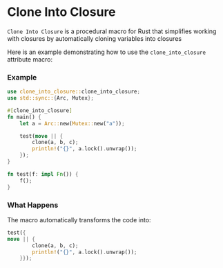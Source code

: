 # Clone Into Closure

`Clone Into Closure` is a procedural macro for Rust that simplifies working with closures by automatically cloning variables into closures


Here is an example demonstrating how to use the `clone_into_closure` attribute macro:

### Example

```rust
use clone_into_closure::clone_into_closure;
use std::sync::{Arc, Mutex};

#[clone_into_closure]
fn main() {
    let a = Arc::new(Mutex::new("a"));

    test(move || {
        clone(a, b, c);
        println!("{}", a.lock().unwrap());
    });
}

fn test(f: impl Fn()) {
    f();
}
```

### What Happens

The macro automatically transforms the code into:

```rust
test({
move || {
        clone(a, b, c);
        println!("{}", a.lock().unwrap());
    }});
```

